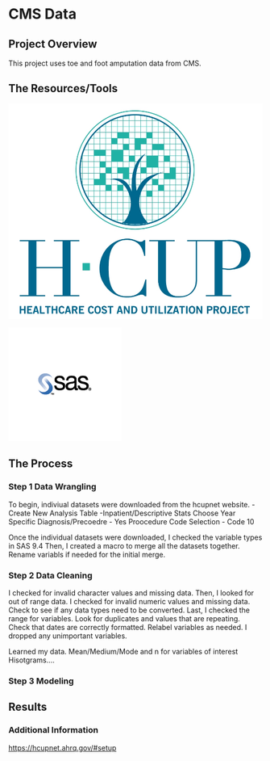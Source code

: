 # CMS Data

## Project Overview 

This project uses toe and foot amputation data from CMS. 

## The Resources/Tools
![hcup](img/hcup.jpg)

![sas](img/sas.png)

## The Process

### Step 1 Data Wrangling 

To begin, indiviual datasets were downloaded from the hcupnet website. 
-Create New Analysis Table
-Inpatient/Descriptive Stats
Choose Year
Specific Diagnosis/Precoedre - Yes
Proocedure Code Selection - Code 10

Once the individual datasets were downloaded, I checked the variable types in SAS 9.4
Then, I created a macro to merge all the datasets together. Rename variabls if needed for the initial merge. 

### Step 2 Data Cleaning 
 I checked for invalid character values and missing data. Then, I looked for out of range data. 
 I checked for invalid numeric values and missing data. Check to see if any data types need to be converted. Last, I checked the range for variables. Look for duplicates and values that are repeating. Check that dates are correctly formatted. Relabel variables as needed. 
I dropped any unimportant variables. 

Learned my data. Mean/Medium/Mode and n for variables of interest 
Hisotgrams.... 


### Step 3 Modeling 

## Results 

### Additional Information 

https://hcupnet.ahrq.gov/#setup





